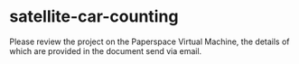 # satellite-car-counting

Please review the project on the Paperspace Virtual Machine, the details of which are provided in the document send via email.
